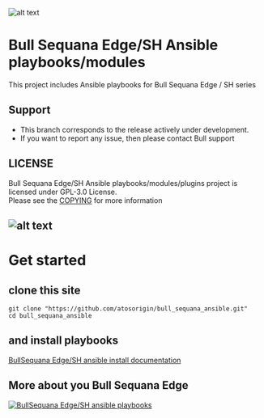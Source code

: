 ![alt text](https://atos.net/wp-content/uploads/2019/05/BullSequana-Edge-1.png) 

# Bull Sequana Edge/SH Ansible playbooks/modules 

This project includes Ansible playbooks for Bull Sequana Edge / SH series

## Support
  * This branch corresponds to the release actively under development.
  * If you want to report any issue, then please contact Bull support 
  
## LICENSE
Bull Sequana Edge/SH Ansible playbooks/modules/plugins project is licensed under GPL-3.0 License.  
Please see the [COPYING](./COPYING.md) for more information

![alt text](https://atos.net/wp-content/uploads/2019/05/BullSequanaEdge_Atos.png)  
-----
# Get started 
## clone this site
```
git clone "https://github.com/atosorigin/bull_sequana_ansible.git"
cd bull_sequana_ansible
```

## and install playbooks

[BullSequana Edge/SH ansible install documentation](./ansible/readme.md)
  
## More about you Bull Sequana Edge
[![BullSequana Edge/SH ansible playbooks](https://img.youtube.com/vi/5RTAYFUG6mQ/0.jpg)](https://www.youtube.com/watch?v=5RTAYFUG6mQ)